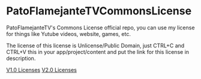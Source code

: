 # PatoFlamejanteTVCommonsLicense
PatoFlamejanteTV's Commons License official repo, you can use my license for things like Yutube videos, website, games, etc.

The license of this license is Unlicense/Public Domain, just CTRL+C and CTRL+V this in your app/project/content and put the link for this license in description.

[V1.0 Licenses](/V1.0)
[V2.0 Licenses](/V2.0)
